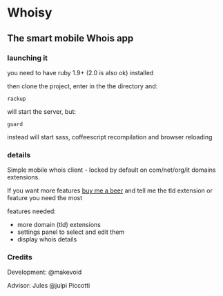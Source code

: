 # Whoisy
## The smart mobile Whois app

### launching it

you need to have ruby 1.9+ (2.0 is also ok) installed

then clone the project, enter in the the directory and:

    rackup 

will start the server, but:

    guard

instead will start sass, coffeescript recompilation and browser reloading

### details 

Simple mobile whois client - locked by default on com/net/org/it domains extensions.

If you want more features [buy me a beer](https://www.paypal.com/cgi-bin/webscr?cmd=_s-xclick&hosted_button_id=2KSEKU762FE8Q) and tell me the tld extension or feature you need the most 

features needed:
- more domain (tld) extensions 
- settings panel to select and edit them 
- display whois details


### Credits

Development: @makevoid

Advisor: Jules @julpi Piccotti